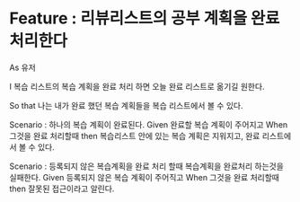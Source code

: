 # Feature : 리뷰리스트의 공부 계획을 완료처리한다

As 유저

I 복습 리스트의 복습 계획을 완료 처리 하면 오늘 완료 리스트로 옮기길 원한다.

So that 나는 내가 완료 했던 복습 계획들을 복습 리스트에서 볼 수 있다.

Scenario : 하나의 복습 계획이 완료된다.
    Given 완료할 복습 계획이 주어지고
    When 그것을 완료 처리할때
    then 복습리스트 안에 있는 복습 계획은 지워지고, 완료 리스트에서 볼 수 있다.

Scenario : 등록되지 않은 복습계획을 완료 처리 할때 복습계획을 완료처리 하는것을 실패한다.
    Given 등록되지 않은 복습 계획이 주어직고
    When 그것을 완료 처리할때
    then 잘못된 접근이라고 알린다.
